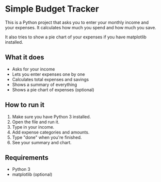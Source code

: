 # Simple Budget Tracker

This is a Python project that asks you to enter your monthly income and your expenses. It calculates how much you spend and how much you save.

It also tries to show a pie chart of your expenses if you have matplotlib installed.

## What it does

- Asks for your income
- Lets you enter expenses one by one
- Calculates total expenses and savings
- Shows a summary of everything
- Shows a pie chart of expenses (optional)

## How to run it

1. Make sure you have Python 3 installed.
2. Open the file and run it.
3. Type in your income.
4. Add expense categories and amounts.
5. Type "done" when you're finished.
6. See your summary and chart.

## Requirements

- Python 3
- matplotlib (optional)
